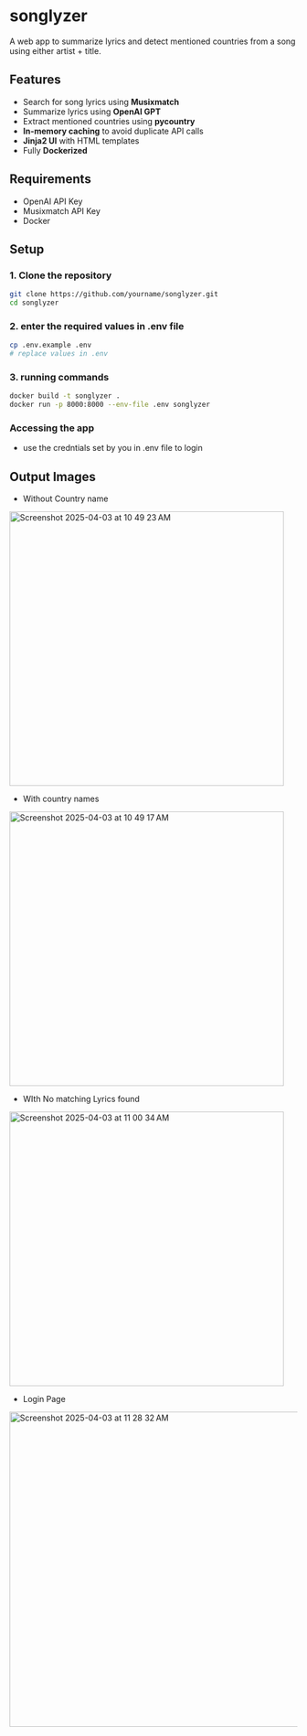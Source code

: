 # songlyzer

A web app to summarize lyrics and detect mentioned countries from a song using either artist + title.

## Features

- Search for song lyrics using **Musixmatch**
- Summarize lyrics using **OpenAI GPT**
- Extract mentioned countries using **pycountry**
- **In-memory caching** to avoid duplicate API calls
- **Jinja2 UI** with HTML templates
- Fully **Dockerized**

## Requirements

- OpenAI API Key
- Musixmatch API Key
- Docker

## Setup

### 1. Clone the repository

```bash
git clone https://github.com/yourname/songlyzer.git
cd songlyzer
```

### 2. enter the required values in .env file
```bash
cp .env.example .env
# replace values in .env
```

### 3. running commands
```bash
docker build -t songlyzer .
docker run -p 8000:8000 --env-file .env songlyzer
```
### Accessing the app
- use the credntials set by you in .env file to login

## Output Images
- Without Country name
<img width="480" alt="Screenshot 2025-04-03 at 10 49 23 AM" src="https://github.com/user-attachments/assets/0c4de169-8a7f-4290-a5ed-91f3e4487eb8" />

- With country names
<img width="480" alt="Screenshot 2025-04-03 at 10 49 17 AM" src="https://github.com/user-attachments/assets/dac79f3a-b2a0-47ae-ae37-47d20f70a90a" />

- WIth No matching Lyrics found
<img width="480" alt="Screenshot 2025-04-03 at 11 00 34 AM" src="https://github.com/user-attachments/assets/09fdaa61-d188-4e1f-a00b-0a4225d1ee2f" />

- Login Page
<img width="551" alt="Screenshot 2025-04-03 at 11 28 32 AM" src="https://github.com/user-attachments/assets/98382d9c-af86-4988-833e-07d366457fb2" />



